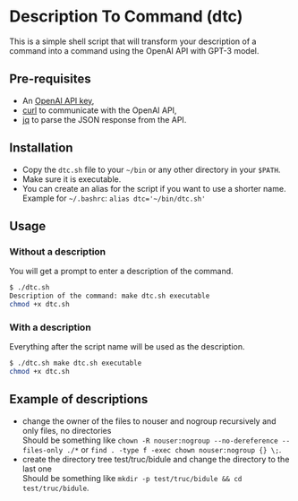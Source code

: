 # Description To Command (dtc)

This is a simple shell script that will transform your description of a command
into a command using the OpenAI API with GPT-3 model.

## Pre-requisites

* An [OpenAI API key](https://beta.openai.com/docs/api-reference/authentication),
* [curl](https://curl.se/) to communicate with the OpenAI API,
* [jq](https://stedolan.github.io/jq/) to parse the JSON response from the API.

## Installation

* Copy the `dtc.sh` file to your `~/bin` or any other directory in your `$PATH`.
* Make sure it is executable.
* You can create an alias for the script if you want to use a shorter name.  
  Example for `~/.bashrc`: `alias dtc='~/bin/dtc.sh'`

## Usage

### Without a description

You will get a prompt to enter a description of the command.

```bash
$ ./dtc.sh
Description of the command: make dtc.sh executable
chmod +x dtc.sh
```

### With a description

Everything after the script name will be used as the description.

```bash
$ ./dtc.sh make dtc.sh executable
chmod +x dtc.sh
```

## Example of descriptions

* change the owner of the files to nouser and nogroup recursively and only files, no directories  
  Should be something like `chown -R nouser:nogroup --no-dereference --files-only ./*` or
  `find . -type f -exec chown nouser:nogroup {} \;`.
* create the directory tree test/truc/bidule and change the directory to the last one  
  Should be something like `mkdir -p test/truc/bidule && cd test/truc/bidule`.

